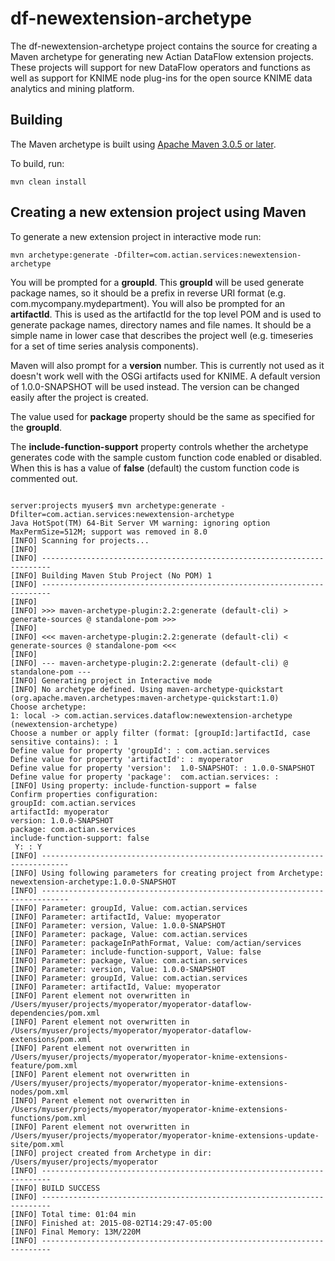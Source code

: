 # df-newextension-archetype

The df-newextension-archetype project contains the source for creating a Maven archetype for generating new Actian DataFlow extension projects.
These projects will support for new DataFlow operators and functions as well as support for KNIME node plug-ins for the open source KNIME data 
analytics and mining platform.

## Building

The Maven archetype is built using [Apache Maven 3.0.5 or later](http://maven.apache.org/).

To build, run:

    mvn clean install
    
## Creating a new extension project using Maven

To generate a new extension project in interactive mode run:

    mvn archetype:generate -Dfilter=com.actian.services:newextension-archetype
    
You will be prompted for a **groupId**.  This **groupId** will be used generate package names, so it should be a prefix in
reverse URI format (e.g. com.mycompany.mydepartment).  You will also be prompted for an **artifactId**.   This is used as the artifactId
for the top level POM and is used to generate package names, directory names and file names.  It should be a simple
name in lower case that describes the project well (e.g. timeseries for a set of time series analysis components).

Maven will also prompt for a **version** number.   This is currently not used as it doesn't work well with the OSGi artifacts
used for KNIME.  A default version of 1.0.0-SNAPSHOT will be used instead.  The version can be changed easily after
the project is created.

The value used for **package** property should be the same as specified for the **groupId**.

The **include-function-support** property controls whether the archetype generates code with the sample custom
function code enabled or disabled.  When this is has a value of **false** (default) the custom function code is
commented out. 

```

server:projects myuser$ mvn archetype:generate -Dfilter=com.actian.services:newextension-archetype
Java HotSpot(TM) 64-Bit Server VM warning: ignoring option MaxPermSize=512M; support was removed in 8.0
[INFO] Scanning for projects...
[INFO]
[INFO] ------------------------------------------------------------------------
[INFO] Building Maven Stub Project (No POM) 1
[INFO] ------------------------------------------------------------------------
[INFO]
[INFO] >>> maven-archetype-plugin:2.2:generate (default-cli) > generate-sources @ standalone-pom >>>
[INFO]
[INFO] <<< maven-archetype-plugin:2.2:generate (default-cli) < generate-sources @ standalone-pom <<<
[INFO]
[INFO] --- maven-archetype-plugin:2.2:generate (default-cli) @ standalone-pom ---
[INFO] Generating project in Interactive mode
[INFO] No archetype defined. Using maven-archetype-quickstart (org.apache.maven.archetypes:maven-archetype-quickstart:1.0)
Choose archetype:
1: local -> com.actian.services.dataflow:newextension-archetype (newextension-archetype)
Choose a number or apply filter (format: [groupId:]artifactId, case sensitive contains): : 1
Define value for property 'groupId': : com.actian.services
Define value for property 'artifactId': : myoperator
Define value for property 'version':  1.0-SNAPSHOT: : 1.0.0-SNAPSHOT
Define value for property 'package':  com.actian.services: :
[INFO] Using property: include-function-support = false
Confirm properties configuration:
groupId: com.actian.services
artifactId: myoperator
version: 1.0.0-SNAPSHOT
package: com.actian.services
include-function-support: false
 Y: : Y
[INFO] ----------------------------------------------------------------------------
[INFO] Using following parameters for creating project from Archetype: newextension-archetype:1.0.0-SNAPSHOT
[INFO] ----------------------------------------------------------------------------
[INFO] Parameter: groupId, Value: com.actian.services
[INFO] Parameter: artifactId, Value: myoperator
[INFO] Parameter: version, Value: 1.0.0-SNAPSHOT
[INFO] Parameter: package, Value: com.actian.services
[INFO] Parameter: packageInPathFormat, Value: com/actian/services
[INFO] Parameter: include-function-support, Value: false
[INFO] Parameter: package, Value: com.actian.services
[INFO] Parameter: version, Value: 1.0.0-SNAPSHOT
[INFO] Parameter: groupId, Value: com.actian.services
[INFO] Parameter: artifactId, Value: myoperator
[INFO] Parent element not overwritten in /Users/myuser/projects/myoperator/myoperator-dataflow-dependencies/pom.xml
[INFO] Parent element not overwritten in /Users/myuser/projects/myoperator/myoperator-dataflow-extensions/pom.xml
[INFO] Parent element not overwritten in /Users/myuser/projects/myoperator/myoperator-knime-extensions-feature/pom.xml
[INFO] Parent element not overwritten in /Users/myuser/projects/myoperator/myoperator-knime-extensions-nodes/pom.xml
[INFO] Parent element not overwritten in /Users/myuser/projects/myoperator/myoperator-knime-extensions-functions/pom.xml
[INFO] Parent element not overwritten in /Users/myuser/projects/myoperator/myoperator-knime-extensions-update-site/pom.xml
[INFO] project created from Archetype in dir: /Users/myuser/projects/myoperator
[INFO] ------------------------------------------------------------------------
[INFO] BUILD SUCCESS
[INFO] ------------------------------------------------------------------------
[INFO] Total time: 01:04 min
[INFO] Finished at: 2015-08-02T14:29:47-05:00
[INFO] Final Memory: 13M/220M
[INFO] ------------------------------------------------------------------------

```


